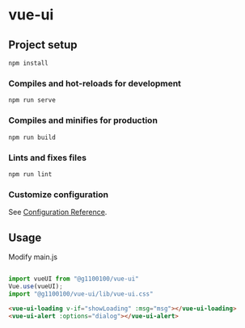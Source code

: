# vue-ui

## Project setup
```
npm install
```

### Compiles and hot-reloads for development
```
npm run serve
```

### Compiles and minifies for production
```
npm run build
```

### Lints and fixes files
```
npm run lint
```

### Customize configuration
See [Configuration Reference](https://cli.vuejs.org/config/).


## Usage
Modify main.js
```javascript

import vueUI from "@g1100100/vue-ui"
Vue.use(vueUI);
import "@g1100100/vue-ui/lib/vue-ui.css"

```
```html
<vue-ui-loading v-if="showLoading" :msg="msg"></vue-ui-loading>
<vue-ui-alert :options="dialog"></vue-ui-alert>
```